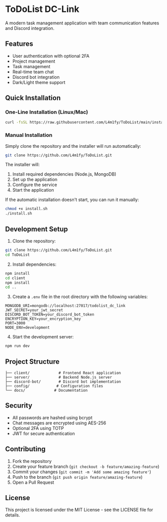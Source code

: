 # ToDoList DC-Link

A modern task management application with team communication features and Discord integration.

## Features

- User authentication with optional 2FA
- Project management
- Task management
- Real-time team chat
- Discord bot integration
- Dark/Light theme support

## Quick Installation

### One-Line Installation (Linux/Mac)
```bash
curl -fsSL https://raw.githubusercontent.com/L4m1fy/ToDoList/main/install-remote.sh | bash
```

### Manual Installation

Simply clone the repository and the installer will run automatically:

```bash
git clone https://github.com/L4m1fy/ToDoList.git
```

The installer will:
1. Install required dependencies (Node.js, MongoDB)
2. Set up the application
3. Configure the service
4. Start the application

If the automatic installation doesn't start, you can run it manually:

```bash
chmod +x install.sh
./install.sh
```

## Development Setup

1. Clone the repository:
```bash
git clone https://github.com/L4m1fy/ToDoList.git
cd ToDoList
```

2. Install dependencies:
```bash
npm install
cd client
npm install
cd ..
```

3. Create a `.env` file in the root directory with the following variables:
```env
MONGODB_URI=mongodb://localhost:27017/todolist_dc_link
JWT_SECRET=your_jwt_secret
DISCORD_BOT_TOKEN=your_discord_bot_token
ENCRYPTION_KEY=your_encryption_key
PORT=3000
NODE_ENV=development
```

4. Start the development server:
```bash
npm run dev
```

## Project Structure

```
├── client/             # Frontend React application
├── server/             # Backend Node.js server
├── discord-bot/        # Discord bot implementation
├── config/            # Configuration files
└── docs/             # Documentation
```

## Security

- All passwords are hashed using bcrypt
- Chat messages are encrypted using AES-256
- Optional 2FA using TOTP
- JWT for secure authentication

## Contributing

1. Fork the repository
2. Create your feature branch (`git checkout -b feature/amazing-feature`)
3. Commit your changes (`git commit -m 'Add some amazing feature'`)
4. Push to the branch (`git push origin feature/amazing-feature`)
5. Open a Pull Request

## License

This project is licensed under the MIT License - see the LICENSE file for details.
